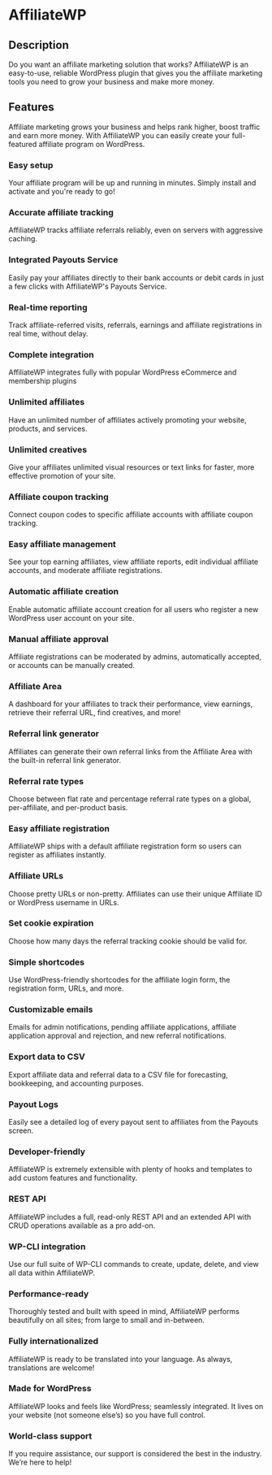 # AffiliateWP

## Description

Do you want an affiliate marketing solution that works? AffiliateWP is an easy-to-use, reliable WordPress plugin that gives you the affiliate marketing tools you need to grow your business and make more money.

## Features

Affiliate marketing grows your business and helps rank higher, boost traffic and earn more money. With AffiliateWP you can easily create your full-featured affiliate program on WordPress.

### Easy setup

Your affiliate program will be up and running in minutes. Simply install and activate and you're ready to go!

### Accurate affiliate tracking

AffiliateWP tracks affiliate referrals reliably, even on servers with aggressive caching.

### Integrated Payouts Service

Easily pay your affiliates directly to their bank accounts or debit cards in just a few clicks with AffiliateWP's Payouts Service.

### Real-time reporting

Track affiliate-referred visits, referrals, earnings and affiliate registrations in real time, without delay.

### Complete integration

AffiliateWP integrates fully with popular WordPress eCommerce and membership plugins

### Unlimited affiliates

Have an unlimited number of affiliates actively promoting your website, products, and services.

### Unlimited creatives

Give your affiliates unlimited visual resources or text links for faster, more effective promotion of your site.

### Affiliate coupon tracking

Connect coupon codes to specific affiliate accounts with affiliate coupon tracking.

### Easy affiliate management

See your top earning affiliates, view affiliate reports, edit individual affiliate accounts, and moderate affiliate registrations.

### Automatic affiliate creation

Enable automatic affiliate account creation for all users who register a new WordPress user account on your site.

### Manual affiliate approval

Affiliate registrations can be moderated by admins, automatically accepted, or accounts can be manually created.

### Affiliate Area

A dashboard for your affiliates to track their performance, view earnings, retrieve their referral URL, find creatives, and more!

### Referral link generator

Affiliates can generate their own referral links from the Affiliate Area with the built-in referral link generator.

### Referral rate types

Choose between flat rate and percentage referral rate types on a global, per-affiliate, and per-product basis.

### Easy affiliate registration

AffiliateWP ships with a default affiliate registration form so users can register as affiliates instantly.

### Affiliate URLs

Choose pretty URLs or non-pretty. Affiliates can use their unique Affiliate ID or WordPress username in URLs.

### Set cookie expiration

Choose how many days the referral tracking cookie should be valid for.

### Simple shortcodes

Use WordPress-friendly shortcodes for the affiliate login form, the registration form, URLs, and more.

### Customizable emails

Emails for admin notifications, pending affiliate applications, affiliate application approval and rejection, and new referral notifications.

### Export data to CSV

Export affiliate data and referral data to a CSV file for forecasting, bookkeeping, and accounting purposes.

### Payout Logs

Easily see a detailed log of every payout sent to affiliates from the Payouts screen.

### Developer-friendly

AffiliateWP is extremely extensible with plenty of hooks and templates to add custom features and functionality.

### REST API

AffiliateWP includes a full, read-only REST API and an extended API with CRUD operations available as a pro add-on.

### WP-CLI integration

Use our full suite of WP-CLI commands to create, update, delete, and view all data within AffiliateWP.

### Performance-ready

Thoroughly tested and built with speed in mind, AffiliateWP performs beautifully on all sites; from large to small and in-between.

### Fully internationalized

AffiliateWP is ready to be translated into your language. As always, translations are welcome!

### Made for WordPress

AffiliateWP looks and feels like WordPress; seamlessly integrated. It lives on your website (not someone else’s) so you have full control.

### World-class support

If you require assistance, our support is considered the best in the industry. We’re here to help!
